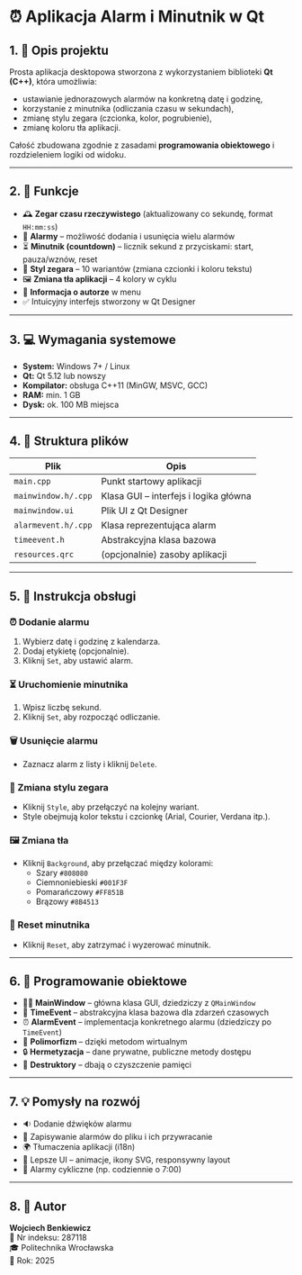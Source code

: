 # ⏰ Aplikacja Alarm i Minutnik w Qt

## 1. 📄 Opis projektu

Prosta aplikacja desktopowa stworzona z wykorzystaniem biblioteki **Qt (C++)**, która umożliwia:
- ustawianie jednorazowych alarmów na konkretną datę i godzinę,
- korzystanie z minutnika (odliczania czasu w sekundach),
- zmianę stylu zegara (czcionka, kolor, pogrubienie),
- zmianę koloru tła aplikacji.

Całość zbudowana zgodnie z zasadami **programowania obiektowego** i rozdzieleniem logiki od widoku.

---

## 2. 🧠 Funkcje

- 🕰️ **Zegar czasu rzeczywistego** (aktualizowany co sekundę, format `HH:mm:ss`)
- 🔔 **Alarmy** – możliwość dodania i usunięcia wielu alarmów
- ⏳ **Minutnik (countdown)** – licznik sekund z przyciskami: start, pauza/wznów, reset
- 🎨 **Styl zegara** – 10 wariantów (zmiana czcionki i koloru tekstu)
- 🖼️ **Zmiana tła aplikacji** – 4 kolory w cyklu
- 📌 **Informacja o autorze** w menu
- ✅ Intuicyjny interfejs stworzony w Qt Designer

---

## 3. 💻 Wymagania systemowe

- **System:** Windows 7+ / Linux
- **Qt:** Qt 5.12 lub nowszy
- **Kompilator:** obsługa C++11 (MinGW, MSVC, GCC)
- **RAM:** min. 1 GB
- **Dysk:** ok. 100 MB miejsca

---

## 4. 📁 Struktura plików

| Plik                | Opis                                  |
|---------------------|----------------------------------------|
| `main.cpp`          | Punkt startowy aplikacji              |
| `mainwindow.h/.cpp` | Klasa GUI – interfejs i logika główna |
| `mainwindow.ui`     | Plik UI z Qt Designer                 |
| `alarmevent.h/.cpp` | Klasa reprezentująca alarm            |
| `timeevent.h`       | Abstrakcyjna klasa bazowa             |
| `resources.qrc`     | (opcjonalnie) zasoby aplikacji        |

---

## 5. 🧭 Instrukcja obsługi

### ⏰ Dodanie alarmu
1. Wybierz datę i godzinę z kalendarza.
2. Dodaj etykietę (opcjonalnie).
3. Kliknij `Set`, aby ustawić alarm.

### ⏳ Uruchomienie minutnika
1. Wpisz liczbę sekund.
2. Kliknij `Set`, aby rozpocząć odliczanie.

### 🗑️ Usunięcie alarmu
- Zaznacz alarm z listy i kliknij `Delete`.

### 🎨 Zmiana stylu zegara
- Kliknij `Style`, aby przełączyć na kolejny wariant.
- Style obejmują kolor tekstu i czcionkę (Arial, Courier, Verdana itp.).

### 🖼️ Zmiana tła
- Kliknij `Background`, aby przełączać między kolorami:
  - Szary `#808080`
  - Ciemnoniebieski `#001F3F`
  - Pomarańczowy `#FF851B`
  - Brązowy `#8B4513`

### 🔁 Reset minutnika
- Kliknij `Reset`, aby zatrzymać i wyzerować minutnik.

---

## 6. 🧱 Programowanie obiektowe

- 👨‍💻 **MainWindow** – główna klasa GUI, dziedziczy z `QMainWindow`
- 🔁 **TimeEvent** – abstrakcyjna klasa bazowa dla zdarzeń czasowych
- ⏰ **AlarmEvent** – implementacja konkretnego alarmu (dziedziczy po `TimeEvent`)
- 🧩 **Polimorfizm** – dzięki metodom wirtualnym
- 🔒 **Hermetyzacja** – dane prywatne, publiczne metody dostępu
- 🧹 **Destruktory** – dbają o czyszczenie pamięci

---

## 7. 💡 Pomysły na rozwój

- 🔉 Dodanie dźwięków alarmu
- 💾 Zapisywanie alarmów do pliku i ich przywracanie
- 🌍 Tłumaczenia aplikacji (i18n)
- 🧊 Lepsze UI – animacje, ikony SVG, responsywny layout
- 🔁 Alarmy cykliczne (np. codziennie o 7:00)

---

## 8. 👤 Autor

**Wojciech Benkiewicz**  
📘 Nr indeksu: 287118  
🎓 Politechnika Wrocławska  
📅 Rok: 2025


